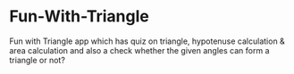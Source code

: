 # Fun-With-Triangle
 Fun with Triangle app which has quiz on triangle, hypotenuse calculation & area calculation and also a check whether the given angles can form a triangle or not?
